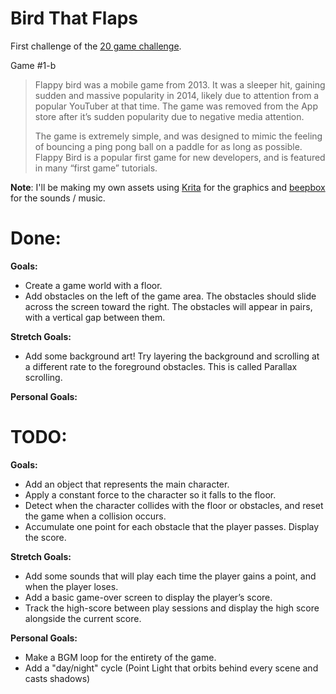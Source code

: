 # Bird That Flaps

First challenge of the [20 game challenge](https://20_games_challenge.gitlab.io/).

Game #1-b

> Flappy bird was a mobile game from 2013. It was a sleeper hit, gaining sudden and massive popularity in 2014, likely due to attention from a popular YouTuber at that time. The game was removed from the App store after it’s sudden popularity due to negative media attention.
> 
> The game is extremely simple, and was designed to mimic the feeling of bouncing a ping pong ball on a paddle for as long as possible.
> Flappy Bird is a popular first game for new developers, and is featured in many “first game” tutorials.

**Note**: I'll be making my own assets using [Krita](https://krita.org/) for the graphics and [beepbox](https://www.beepbox.co) for the sounds / music.

# Done:

**Goals:**

- Create a game world with a floor.
- Add obstacles on the left of the game area. The obstacles should slide across the screen toward the right. The obstacles will appear in pairs, with a vertical gap between them.

**Stretch Goals:**

- Add some background art! Try layering the background and scrolling at a different rate to the foreground obstacles. This is called Parallax scrolling.

**Personal Goals:**


# TODO:

**Goals:**
- Add an object that represents the main character.
- Apply a constant force to the character so it falls to the floor.
- Detect when the character collides with the floor or obstacles, and reset the game when a collision occurs.
- Accumulate one point for each obstacle that the player passes. Display the score.

**Stretch Goals:**
- Add some sounds that will play each time the player gains a point, and when the player loses.
- Add a basic game-over screen to display the player’s score.
- Track the high-score between play sessions and display the high score alongside the current score.

**Personal Goals:**
- Make a BGM loop for the entirety of the game.
- Add a "day/night" cycle (Point Light that orbits behind every scene and casts shadows)
